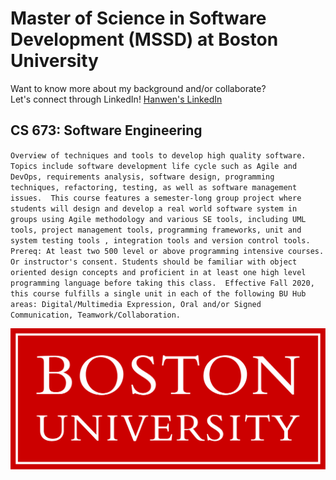 # Master of Science in Software Development (MSSD) at Boston University

Want to know more about my background and/or collaborate?\
Let's connect through LinkedIn!
[Hanwen's LinkedIn](https://www.linkedin.com/in/hanwenzhang123)

## CS 673: Software Engineering
`Overview of techniques and tools to develop high quality software. 
Topics include software development life cycle such as Agile and DevOps, requirements analysis, software design, programming techniques, refactoring, testing, as well as software management issues. 
This course features a semester-long group project where students will design and develop a real world software system in groups using Agile methodology and various SE tools, including UML tools, project management tools, programming frameworks, unit and system testing tools , integration tools and version control tools. 
Prereq: At least two 500 level or above programming intensive courses. Or instructor's consent. Students should be familiar with object oriented design concepts and proficient in at least one high level programming language before taking this class. 
Effective Fall 2020, this course fulfills a single unit in each of the following BU Hub areas: Digital/Multimedia Expression, Oral and/or Signed Communication, Teamwork/Collaboration.`

![Boston University Logo]( BU-logo.png "Boston University Logo" )
